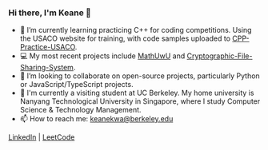 ### Hi there, I'm Keane 👋

- 🔭 I’m currently learning practicing C++ for coding competitions. Using the USACO website for training, with code samples uploaded to [CPP-Practice-USACO](https://github.com/keanekwa/CPP-Practice-USACO).
- 💻 My most recent projects include [MathUwU](https://github.com/keanekwa/MathUwU) and [Cryptographic-File-Sharing-System](https://github.com/keanekwa/Cryptographic-File-Sharing-System).
- 🤝 I’m looking to collaborate on open-source projects, particularly Python or JavaScript/TypeScript projects.
- 🏫 I'm currently a visiting student at UC Berkeley. My home university is Nanyang Technological University in Singapore, where I study Computer Science & Technology Management.
- 📫 How to reach me: keanekwa@berkeley.edu

[LinkedIn](https://www.linkedin.com/in/keane-kwa/) | [LeetCode](https://leetcode.com/keanekwa/)
